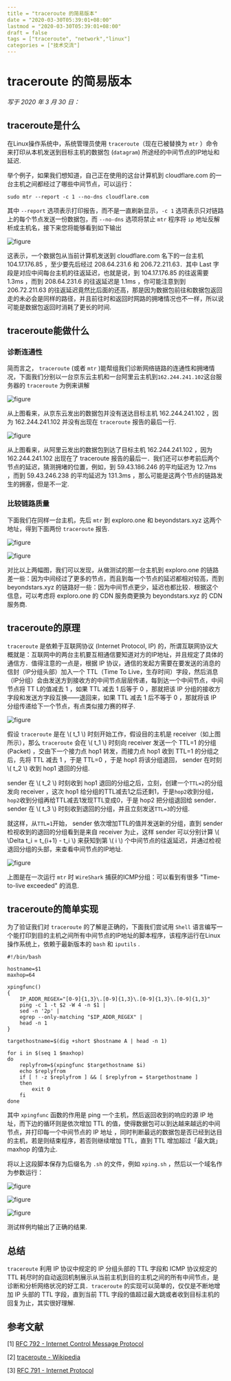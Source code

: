 ```yaml
---
title = "traceroute 的简易版本"
date = "2020-03-30T05:39:01+08:00"
lastmod = "2020-03-30T05:39:01+08:00"
draft = false
tags = ["traceroute", "network","linux"]
categories = ["技术交流"]
---
```


# traceroute 的简易版本

*写于 2020 年 3 月 30 日：*

## traceroute是什么


在Linux操作系统中，系统管理员使用 `traceroute`（现在已被替换为 `mtr` ）命令来打印从本机发送到目标主机的数据包 (`datagram`) 所途经的中间节点的IP地址和延迟.

举个例子，如果我们想知道，自己正在使用的这台计算机到 cloudflare.com 的一台主机之间都经过了哪些中间节点，可以运行：

```
sudo mtr --report -c 1 --no-dns cloudflare.com
```

其中 `--report` 选项表示打印报告，而不是一直刷新显示，`-c 1` 选项表示只对链路上的每个节点发送一份数据包，而 `--no-dns` 选项将禁止 `mtr` 程序将 `ip` 地址反解析成主机名，接下来您将能够看到如下输出

![figure](/traceroute-introduction/an-mtr-example.png)

这表示，一个数据包从当前计算机发送到 cloudflare.com 名下的一台主机 104.17.176.85 ，至少要先后经过 208.64.231.6 和 206.72.211.63．其中 Last 字段是对应中间每台主机的往返延迟，也就是说，到 104.17.176.85 的往返需要 1.3ms ，而到 208.64.231.6 的往返延迟是 1.1ms ，你可能注意到到 206.72.211.63 的往返延迟竟然比后面的还高，那是因为数据包前往和数据包返回走的未必会是同样的路径，并且前往时和返回时网路的拥堵情况也不一样，所以说可能是数据包返回时消耗了更长的时间.

## traceroute能做什么

### 诊断连通性

简而言之， `traceroute` (或者 `mtr` )能帮组我们诊断网络链路的连通性和拥堵情况，下面我们分别以一台京东云主机和一台阿里云主机到`162.244.241.102`这台服务器的 `traceroute` 为例来讲解

![figure](/traceroute-introduction/jd-mtr-test.png)

从上图看来，从京东云发出的数据包并没有送达目标主机 162.244.241.102 ，因为 162.244.241.102 并没有出现在 `traceroute` 报告的最后一行.

![figure](/traceroute-introduction/al-mtr-test.png)

从上图看来，从阿里云发出的数据包到达了目标主机 162.244.241.102 ，因为 162.244.241.102 出现在了  traceroute  报告的最后一．我们还可以参考前后两个节点的延迟，猜测拥堵的位置，例如，到 59.43.186.246 的平均延迟为 12.7ms ，而到 59.43.246.238 的平均延迟为 131.3ms ，那么可能是这两个节点的链路发生的拥塞，但是不一定.

### 比较链路质量

下面我们在同样一台主机，先后 `mtr` 到 exploro.one 和 beyondstars.xyz 这两个地址，得到下面两份 `traceroute` 报告.

![figure](/traceroute-introduction/al-to-exploro-one.png)

![figure](/traceroute-introduction/al-to-beyondstars-xyz.png)

对比以上两幅图，我们可以发现，从做测试的那一台主机到 exploro.one 的链路差一些：因为中间经过了更多的节点，而且到每一个节点的延迟都相对较高，而到 beyondstars.xyz 的链路好一些：因为中间节点更少，延迟也都比较．根据这个信息，可以考虑将 exploro.one 的 CDN 服务商更换为 beyondstars.xyz 的 CDN 服务商.

## traceroute的原理

`traceroute` 是依赖于互联网协议 (Internet Protocol, IP) 的，所谓互联网协议大概就是：互联网中的两台主机要互相通信要知道对方的IP地址，并且规定了具体的通信方．值得注意的一点是，根据 IP 协议，通信的发起方需要在要发送的消息的信封（IP分组头部）加入一个 TTL（Time To Live，生存时间）字段，然后消息（IP分组）会由发送方到接收方的中间节点层层传递，每到达一个中间节点，中间节点将 TT L的值减去 1 ，如果 TTL 减去 1 后等于 0 ，那就把该 IP 分组的接收方字段和发送方字段互换——退回来，如果 TTL 减去 1 后不等于 0 ，那就将该 IP 分组传递给下一个节点，有点类似接力赛的样子.

![figure](/traceroute-introduction/traceroute-demonstration.png)

假设 `traceroute` 是在 \\( t_1 \\) 时刻开始工作，假设目的主机是 receiver（如上图所示），那么 `traceroute` 会在 \\( t_1 \\) 时刻向 receiver 发送一个 TTL=1 的分组 (Packet) ，交由下一个接力点 hop1 转发，而接力点 hop1 收到 TTL=1 的分组之后，先将 TTL 减去 1 ，于是 TTL=0 ，于是 hop1 将该分组退回， sender 在时刻 \\( t_2 \\) 收到 hop1 退回的分组.

sender 在 \\( t_2 \\) 时刻收到 hop1 退回的分组之后，立刻，创建一个`TTL=2`的分组发向 receiver ，这次 hop1 给分组的TTL减去1之后还剩1，于是`hop2`收到分组，`hop2`收到分组再给TTL减去1发现TTL变成0，于是 hop2 把分组退回给 sender． sender 在 \\( t_3 \\) 时刻收到退回的分组，并且立刻发送`TTL=3`的分组.

就这样，从`TTL=1`开始， sender 依次增加TTL的值并发送新的分组，直到 sender 检视收到的退回的分组看到是来自 receiver 为止，这样 sender 可以分别计算 \\( \Delta t_i = t_{i+1} - t_i \\) 来获知到第 \\( i \\) 个中间节点的往返延迟，并通过检视退回分组的头部，来查看中间节点的IP地址.

![figure](/traceroute-introduction/WireShark-screenshot.png)

上图是在一次运行 `mtr` 时 `WireShark` 捕获的ICMP分组：可以看到有很多 "Time-to-live exceeded" 的消息.

## traceroute的简单实现

为了验证我们对 `traceroute` 的了解是正确的，下面我们尝试用 `Shell` 语言编写一个能打印到目的主机之间所有中间节点的IP地址的脚本程序，该程序运行在Linux操作系统上，依赖于最新版本的 `bash` 和 `iputils` .

```
#!/bin/bash

hostname=$1
maxhop=64

xpingfunc()
{
	IP_ADDR_REGEX="[0-9]{1,3}\.[0-9]{1,3}\.[0-9]{1,3}\.[0-9]{1,3}"
	ping -c 1 -t $2 -W 4 -n $1 | 
	sed -n '2p' | 
	egrep --only-matching "$IP_ADDR_REGEX" | 
	head -n 1
}

targethostname=$(dig +short $hostname A | head -n 1)

for i in $(seq 1 $maxhop)
do
	replyfrom=$(xpingfunc $targethostname $i)
	echo $replyfrom
	if [ ! -z $replyfrom ] && [ $replyfrom = $targethostname ]
	then
		exit 0
	fi
done
```

其中 `xpingfunc` 函数的作用是 ping 一个主机，然后返回收到的响应的源 IP 地址，而下边的循环则是依次增加 TTL 的值，使得数据包可以到达越来越远的中间节点，并打印每一个中间节点的 IP 地址 ，同时判断最远的数据包是否已经到达目的主机，若是则结束程序，若否则继续增加 TTL，直到 TTL 增加超过「最大跳」maxhop 的值为止.

将以上这段脚本保存为后缀名为 `.sh` 的文件，例如 `xping.sh` ，然后以一个域名作为参数运行：

![figure](/traceroute-introduction/xping-exploro-one.png)

![figure](/traceroute-introduction/xping-beyondstars-xyz.png)

![figure](/traceroute-introduction/xping-cloudflare-com.png)

测试样例均输出了正确的结果.

## 总结

`traceroute` 利用 IP 协议中规定的 IP 分组头部的 TTL 字段和 ICMP 协议规定的 TTL 耗尽时的自动返回机制展示从当前主机到目的主机之间的所有中间节点，是诊断和分析网络状况的好工具．`traceroute` 的实现可以简单的，仅仅是不断地增加 IP 头部的 TTL 字段，直到当前 TTL 字段的值超过最大跳或者收到目标主机的回复为止，其实很好理解.

## 参考文献

[1] [RFC 792 - Internet Control Message Protocol](https://tools.ietf.org/html/rfc792)

[2] [traceroute - Wikipedia](https://en.wikipedia.org/wiki/Traceroute)

[3] [RFC 791 - Internet Protocol](https://tools.ietf.org/html/rfc791)